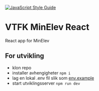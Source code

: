 [![JavaScript Style Guide](https://img.shields.io/badge/code_style-standard-brightgreen.svg)](https://standardjs.com)

# VTFK MinElev React

React app for MinElev

## For utvikling
- klon repo
- installer avhengigheter `npm i`
- lag en lokal .env fil slik som [env.example](env.example)
- start utviklingsserver `npm run dev`

